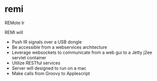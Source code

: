 remi
====

REMote Ir

REMI will
- Push IR signals over a USB dongle
- Be accessible from a webservices architecture
- Leverage websockets to communicate from a web gui to a Jetty j2ee servlet container
- Utilize RESTful services
- Server will designed to run on a mac
- Make calls from Groovy to Applescript
